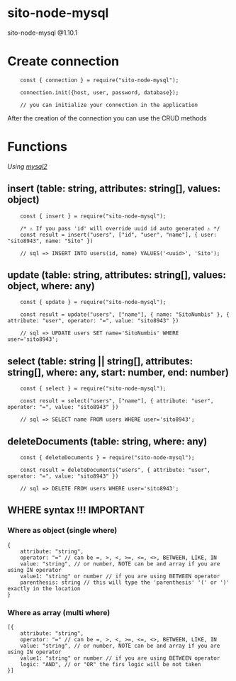 # sito-node-mysql

sito-node-mysql @1.10.1

# Create connection

```
    const { connection } = require("sito-node-mysql");
    
    connection.init({host, user, password, database});

    // you can initialize your connection in the application

```

After the creation of the connection you can use the CRUD methods

# Functions

_Using [mysql2](https://www.npmjs.com/package/mysql2)_

## insert (table: string, attributes: string[], values: object)

```
    const { insert } = require("sito-node-mysql");

    /* ⚠ If you pass 'id' will override uuid id auto generated ⚠ */
    const result = insert("users", ["id", "user", "name"], { user: "sito8943", name: "Sito" })

    // sql => INSERT INTO users(id, name) VALUES('<uuid>', 'Sito');

```

## update (table: string, attributes: string[], values: object, where: any)

```
    const { update } = require("sito-node-mysql");

    const result = update("users", ["name"], { name: "SitoNumbis" }, { attribute: "user", operator: "=", value: "sito8943" })

    // sql => UPDATE users SET name='SitoNumbis' WHERE user='sito8943';

```

## select (table: string || string[], attributes: string[], where: any, start: number, end: number)

```
    const { select } = require("sito-node-mysql");

    const result = select("users", ["name"], { attribute: "user", operator: "=", value: "sito8943" })

    // sql => SELECT name FROM users WHERE user='sito8943';

```

## deleteDocuments (table: string, where: any)

```
    const { deleteDocuments } = require("sito-node-mysql");

    const result = deleteDocuments("users", { attribute: "user", operator: "=", value: "sito8943" })

    // sql => DELETE FROM users WHERE user='sito8943';

```

## WHERE syntax !!! IMPORTANT

### Where as object (single where)

```
{
    attribute: "string",
    operator: "=" // can be =, >, <, >=, <=, <>, BETWEEN, LIKE, IN
    value: "string", // or number, NOTE can be and array if you are using IN operator
    value1: "string" or number // if you are using BETWEEN operator
    parenthesis: string // this will type the 'parenthesis' '(' or ')' exactly in the location
}
```

### Where as array (multi where)

```
[{
    attribute: "string",
    operator: "=" // can be =, >, <, >=, <=, <>, BETWEEN, LIKE, IN
    value: "string", // or number, NOTE can be and array if you are using IN operator
    value1: "string" or number // if you are using BETWEEN operator
    logic: "AND", // or "OR" the firs logic will be not taken
}]
```
